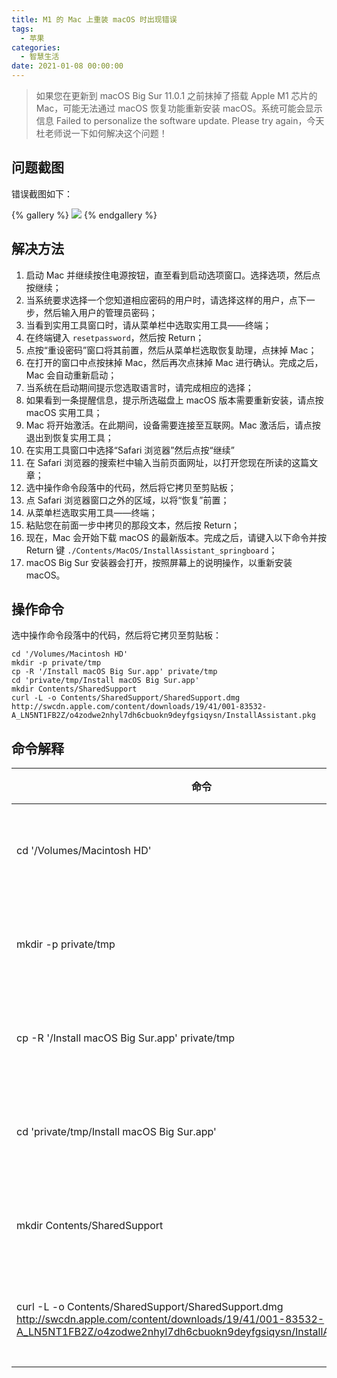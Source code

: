 ```yaml
---
title: M1 的 Mac 上重装 macOS 时出现错误
tags:
  - 苹果
categories:
  - 智慧生活
date: 2021-01-08 00:00:00
---
```


> 如果您在更新到 macOS Big Sur 11.0.1 之前抹掉了搭载 Apple M1 芯片的 Mac，可能无法通过 macOS 恢复功能重新安装 macOS。系统可能会显示信息 Failed to personalize the software update. Please try again，今天杜老师说一下如何解决这个问题！

<!-- more -->

## 问题截图

错误截图如下：

{% gallery %}
![](https://cdn.dusays.com/2021/01/300-1.jpg/1)
{% endgallery %}

## 解决方法

1. 启动 Mac 并继续按住电源按钮，直至看到启动选项窗口。选择选项，然后点按继续；
2. 当系统要求选择一个您知道相应密码的用户时，请选择这样的用户，点下一步，然后输入用户的管理员密码； 
3. 当看到实用工具窗口时，请从菜单栏中选取实用工具——终端；
4. 在终端键入 `resetpassword`，然后按 Return；
5. 点按“重设密码”窗口将其前置，然后从菜单栏选取恢复助理，点抹掉 Mac； 
6. 在打开的窗口中点按抹掉 Mac，然后再次点抹掉 Mac 进行确认。完成之后，Mac 会自动重新启动；
7. 当系统在启动期间提示您选取语言时，请完成相应的选择；
8. 如果看到一条提醒信息，提示所选磁盘上 macOS 版本需要重新安装，请点按 macOS 实用工具；
9. Mac 将开始激活。在此期间，设备需要连接至互联网。Mac 激活后，请点按退出到恢复实用工具；
10. 在实用工具窗口中选择“Safari 浏览器”然后点按“继续”
11. 在 Safari 浏览器的搜索栏中输入当前页面网址，以打开您现在所读的这篇文章；
12. 选中操作命令段落中的代码，然后将它拷贝至剪贴板；
13. 点 Safari 浏览器窗口之外的区域，以将“恢复”前置；
14. 从菜单栏选取实用工具——终端；
15. 粘贴您在前面一步中拷贝的那段文本，然后按 Return；
16. 现在，Mac 会开始下载 macOS 的最新版本。完成之后，请键入以下命令并按 Return 键 `./Contents/MacOS/InstallAssistant_springboard`；
17. macOS Big Sur 安装器会打开，按照屏幕上的说明操作，以重新安装 macOS。

## 操作命令

选中操作命令段落中的代码，然后将它拷贝至剪贴板：

```
cd '/Volumes/Macintosh HD'
mkdir -p private/tmp
cp -R '/Install macOS Big Sur.app' private/tmp
cd 'private/tmp/Install macOS Big Sur.app'
mkdir Contents/SharedSupport
curl -L -o Contents/SharedSupport/SharedSupport.dmg http://swcdn.apple.com/content/downloads/19/41/001-83532-A_LN5NT1FB2Z/o4zodwe2nhyl7dh6cbuokn9deyfgsiqysn/InstallAssistant.pkg
```

## 命令解释

| 命令 | 解释 |
| - | - |
| cd '/Volumes/Macintosh HD' | 进入系统硬盘 |
| mkdir -p private/tmp | 创建临时目录 |
| cp -R '/Install macOS Big Sur.app' private/tmp | 复制系统文件 |
| cd 'private/tmp/Install macOS Big Sur.app' | 进入系统目录 |
| mkdir Contents/SharedSupport | 创建下载目录 |
| curl -L -o Contents/SharedSupport/SharedSupport.dmg http://swcdn.apple.com/content/downloads/19/41/001-83532-A_LN5NT1FB2Z/o4zodwe2nhyl7dh6cbuokn9deyfgsiqysn/InstallAssistant.pkg | 下载系统文件 |
